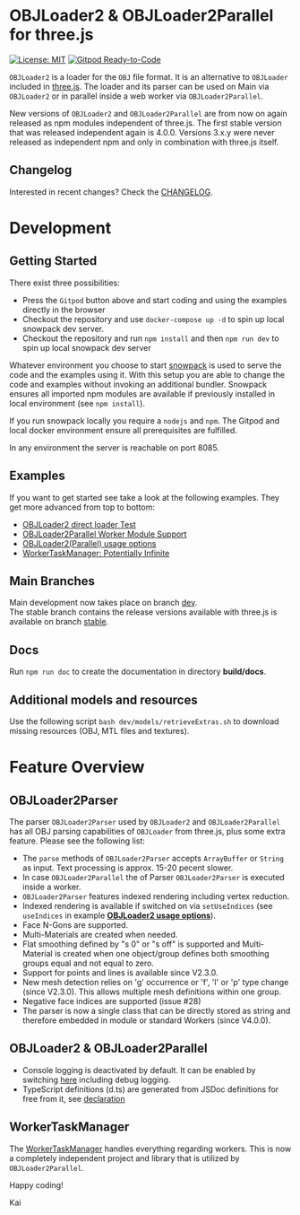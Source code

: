 OBJLoader2 & OBJLoader2Parallel for three.js
===
[![License: MIT](https://img.shields.io/badge/License-MIT-yellow.svg)](https://github.com/kaisalmen/WWOBJLoader/blob/dev/LICENSE)
[![Gitpod Ready-to-Code](https://img.shields.io/badge/Gitpod-ready--to--code-blue?logo=gitpod)](https://gitpod.io/#https://github.com/kaisalmen/WWOBJLoader)

`OBJLoader2` is a loader for the `OBJ` file format. It is an alternative to `OBJLoader` included in [three.js](https://threejs.org). The loader and its parser can be used on Main via `OBJLoader2` or in parallel inside a web worker via `OBJLoader2Parallel`.

New versions of `OBJLoader2` and `OBJLoader2Parallel` are from now on again released as npm modules independent of three.js. The first stable version that was released independent again is 4.0.0. Versions 3.x.y were never released as independent npm and only in combination with three.js itself.

## Changelog
Interested in recent changes? Check the [CHANGELOG](CHANGELOG.md).

# Development

## Getting Started

There exist three possibilities:
* Press the `Gitpod` button above and start coding and using the examples directly in the browser
* Checkout the repository and use `docker-compose up -d` to spin up local snowpack dev server.
* Checkout the repository and run `npm install` and then `npm run dev` to spin up local snowpack dev server

Whatever environment you choose to start [snowpack](https://www.snowpack.dev/) is used to serve the code and the examples using it. With this setup you are able to change the code and examples without invoking an additional bundler. Snowpack ensures all imported npm modules are available if previously installed in local environment (see `npm install`).

If you run snowpack locally you require a `nodejs` and `npm`. The Gitpod and local docker environment ensure all prerequisites are fulfilled.

In any environment the server is reachable on port 8085.

## Examples

If you want to get started see take a look at the following examples. They get more advanced from top to bottom:  
* [OBJLoader2 direct loader Test](public/examples/webgl_loader_obj2.html)
* [OBJLoader2Parallel Worker Module Support](public/examples/webgl_loader_obj2_workermodulesupport.html)
* [OBJLoader2(Parallel) usage options](public/examples/webgl_loader_obj2_options.html)
* [WorkerTaskManager: Potentially Infinite](public/examples/wtm_potentially_infinite.html)

## Main Branches

Main development now takes place on branch [dev](https://github.com/kaisalmen/WWOBJLoader/tree/dev).
<br>
The stable branch contains the release versions available with three.js is available on branch [stable](https://github.com/kaisalmen/WWOBJLoader/tree/stable).

## Docs
Run `npm run doc` to create the documentation in directory **build/docs**.
 
## Additional models and resources
Use the following script `bash dev/models/retrieveExtras.sh` to download missing resources (OBJ, MTL files and textures). 


# Feature Overview

## OBJLoader2Parser
The parser `OBJLoader2Parser` used by `OBJLoader2` and `OBJLoader2Parallel` has all OBJ parsing capabilities of `OBJLoader` from three.js, plus some extra feature. Please see the following list:
- The `parse` methods of `OBJLoader2Parser` accepts `ArrayBuffer` or `String` as input. Text processing is approx. 15-20 pecent slower.
- In case `OBJLoader2Parallel` the of Parser `OBJLoader2Parser` is executed inside a worker.
- `OBJLoader2Parser` features indexed rendering including vertex reduction.
- Indexed rendering is available if switched on via `setUseIndices` (see `useIndices` in example **[OBJLoader2 usage options](public/examples/webgl_loader_obj2_options.html#L133)**).
- Face N-Gons are supported.
- Multi-Materials are created when needed.
- Flat smoothing defined by "s 0" or "s off" is supported and Multi-Material is created when one object/group defines both smoothing groups equal and not equal to zero.
- Support for points and lines is available since V2.3.0.
- New mesh detection relies on 'g' occurrence or 'f', 'l' or 'p' type change (since V2.3.0). This allows multiple mesh definitions within one group.
- Negative face indices are supported (issue #28)
- The parser is now a single class that can be directly stored as string and therefore embedded in module or standard Workers (since V4.0.0).

## OBJLoader2 & OBJLoader2Parallel 
- Console logging is deactivated by default. It can be enabled by switching [here]() including debug logging.
- TypeScript definitions (d.ts) are generated from JSDoc definitions for free from it, see [declaration](./dev/declaration.tsconfig.json)

## WorkerTaskManager

The [WorkerTaskManager](https://github.com/kaisalmen/three-wtm) handles everything regarding workers. This is now a completely independent project and library that is utilized by `OBJLoader2Parallel`. 

Happy coding!

Kai
